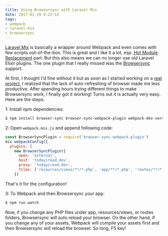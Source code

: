 ```yaml
---
title: Using Browsersync with Laravel Mix
date: 2017-01-29 9:22:15
tags:
- webpack
- laravel-mix
- browsersync
---
```


[Laravel Mix](https://github.com/JeffreyWay/laravel-mix) is basically a wrapper around Webpack and even comes with few scripts out-of-the-box. This is great and I like it a lot, esp. [Hot Module Replacement](https://github.com/JeffreyWay/laravel-mix/blob/master/docs/hot-module-replacement.md) part. But this also means we can no longer use old Laravel Elixir plugins. The one plugin that I really missed was the [Browsersync](https://github.com/JeffreyWay/laravel-elixir-browsersync-official) support.

At first, I thought I'd fine without it but as soon as I started working on a [real project](https://todayiread.online), I realized that the lack of auto-refreshing of browser made me less productive. After spending hours trying different things to make Browsersync work, I finally got it working! Turns out it is actually very easy. Here are the steps:

<!--more-->

1: Install npm dependencies:

```bash
$ npm install browser-sync browser-sync-webpack-plugin webpack-dev-server --save-dev
```

2: Open `webpack.mix.js` and append following code:

```js
const BrowserSyncPlugin = require('browser-sync-webpack-plugin')
mix.webpackConfig({
  plugins: [
    new BrowserSyncPlugin({
      open: 'external',
      host: 'todayiread.dev',
      proxy: 'todayiread.dev',
      files: ['resources/views/**/*.php', 'app/**/*.php', 'routes/**/*.php']
    })
```

That's it for the configuration!

3: To Webpack and then Browsersync your app:

```bash
$ npm run watch
```

Now, if you change any PHP files under app, resources/views, or routes folders, Browsersync will auto reload your browser. On the other hand, if you change any of your assets, Webpack will compile your assets first and then Browsersync will reload the browser. So long, F5 key!